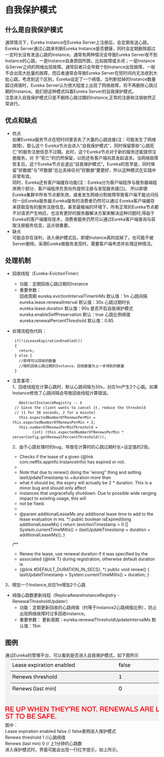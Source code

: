 # 自我保护模式

## 什么是自我保护模式
通常情况下，Eureka Instance在Eureka Server上注册后，会定期发送心跳，Eureka Server通过心跳来判断Eureka Instance是否健康，同时会定期删除超过一定时长没有发送心跳的Instance。通常有两种情况会导致Eureka Server收不到Instance的心跳，一是Instance自身原因所致，比如故障或关闭；一是Instance与Server之间的网络出现故障。通常前者只会导致个别Instance出现故障，一般不会出现大批量的故障，而后者通常会导致Eureka Server在短时间内无法收到大批心跳。考虑到这个区别，Eureka设定了一个阀值，当判断挂掉的Instance数量超过阀值时，Eureka Server认为很大程度上出现了网络故障，将不再删除心跳过期的Instance。我们把这种模式叫着Eureka Server的自我保护模式。    
注意进入自我保护模式只是不删除心跳过期的Instance,正常的注册和注销依然正常进行。
  
## 优点和缺点   
+ 优点  
如果Eureka服务节点在短时间里丢失了大量的心跳连接(注：可能发生了网络故障)，那么这个 Eureka节点会进入”自我保护模式“，同时保留那些“心跳死亡“的服务注册信息不过期。此时，这个Eureka节点对于新的服务还能提供注册服务，对 于”死亡“的仍然保留，以防还有客户端向其发起请求。当网络故障恢复后，这个Eureka节点会退出”自我保护模式“。Eureka的哲学是，同时保 留”好数据“与”坏数据“总比丢掉任何”好数据“要更好，所以这种模式在实践中非常有效。  
同时，Eureka还有客户端缓存功能(注：Eureka分为客户端程序与服务器端程序两个部分，客户端程序负责向外提供注册与发现服务接口)。 所以即便Eureka集群中所有节点都失效，或者发生网络分割故障导致客户端不能访问任何一台Eureka服务器;Eureka服务的消费者仍然可以通过 Eureka客户端缓存来获取现有的服务注册信息。甚至最极端的环境下，所有正常的Eureka节点都不对请求产生响应，也没有更好的服务器解决方案来解决这种问题时;得益于Eureka的客户端缓存技术，消费者服务仍然可以通过Eureka客户端查询与获取注册服务信息，这点很重要。
+ 缺点  
可能会存在误判，进入保护模式后，即便Instance真的挂掉了，也可能不被Server删除。采用Eureka做服务发现时，需要客户端考虑并处理这种情况。  

## 处理机制   
+ 回收线程（Eureka-EvictionTimer）  
  + 功能：定期回收心跳过期的Instance
  + 重要参数：  
回收周期 eureka.evictionIntervalTimerInMs  默认值：1m
心跳间隔 eureka.lease.renewalInterval      默认值：30s
心跳过期时长 eureka.lease.duration          默认值：90s
是否开启自我保护模式 eureka.enableSelfPreservation   默认：true
心跳比例阀值  eureka.renewalPercentThreshold        默认值：0.85

 + 处理流程伪代码：

        if(!isLeaseExpirationEnabled())  
        {
          return;  
        } else {  
          //获得可以回收的数量  
          //随机回收心跳过期的Instance，回收数量为上一步得到的数量  
        }


 + 注意事项：  
 1、回收线程在计算心跳时，默认心跳间隔为30s，对应1m产生2个心跳。如果Instance修改了心跳间隔会导致回收线程计算错误。

          AbstractInstanceRegistry -- 》
        // Since the client wants to cancel it, reduce the threshold
        // (1 for 30 seconds, 2 for a minute)
          this.expectedNumberOfRenewsPerMin = this.expectedNumberOfRenewsPerMin + 2;
          this.numberOfRenewsPerMinThreshold = 
                (int) (this.expectedNumberOfRenewsPerMin * serverConfig.getRenewalPercentThreshold());


   2、由于心跳处理时的bug，导致在计算时的心跳过期时长=设定值的2倍。
   
   
     * Checks if the lease of a given {@link com.netflix.appinfo.InstanceInfo} has expired or not.
     *
     * Note that due to renew() doing the 'wrong" thing and setting lastUpdateTimestamp to +duration more than
     * what it should be, the expiry will actually be 2 * duration. This is a minor bug and should only affect
     * instances that ungracefully shutdown. Due to possible wide ranging impact to existing usage, this will
     * not be fixed.
     *
     * @param additionalLeaseMs any additional lease time to add to the lease evaluation in ms.
     */
     public boolean isExpired(long additionalLeaseMs) {
        return (evictionTimestamp > 0 || System.currentTimeMillis() > (lastUpdateTimestamp + duration + additionalLeaseMs));
     }
   
   
     /**
      * Renew the lease, use renewal duration if it was specified by the
      * associated {@link T} during registration, otherwise default duration is
      * {@link #DEFAULT_DURATION_IN_SECS}.
      */
     public void renew() {
         lastUpdateTimestamp = System.currentTimeMillis() + duration;
     }
     
     
3、增加一个Instance,对应1m增加2个心跳 
     
+ 阀值心跳数更新线程（ReplicaAwareInstanceRegistry - RenewalThresholdUpdater）
  + 功能：定期更新回收的心跳阀值（约等于instance*2*心跳阀值比例），防止出现网络故障时过多回收instance。
  + 重要参数：
   更新周期：eureka.renewalThresholdUpdateIntervalMs  默认值：15m
     
     
## 图例
  通过Eureka的管理平台，可以看到是否进入自我保护模式，如下图所示
  ![eureka_self_preservation](images/eureka_self_preservation.png)  
  图中：  
  Lease expiration enabled	false    // false表明进入保护模式  
  Renews threshold	1                //心跳阀值  
  Renews (last min)	0                // 上1分钟的心跳数  
  进入保护模式时，界面可能会出现一行红字提示，如上所示。  
     
   
   

